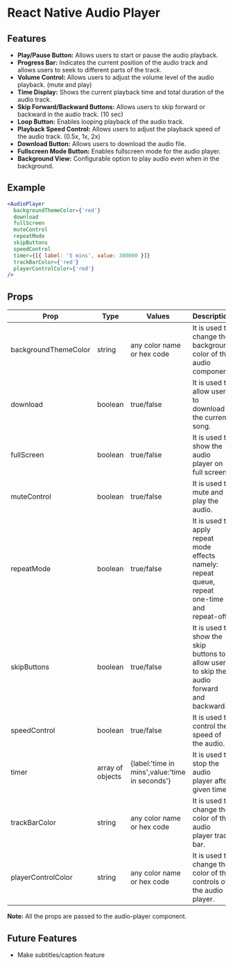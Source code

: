 # React Native Audio Player

## Features

- **Play/Pause Button:** Allows users to start or pause the audio playback.
- **Progress Bar:** Indicates the current position of the audio track and allows users to seek to different parts of the track.
- **Volume Control:** Allows users to adjust the volume level of the audio playback. (mute and play)
- **Time Display:** Shows the current playback time and total duration of the audio track.
- **Skip Forward/Backward Buttons:** Allows users to skip forward or backward in the audio track. (10 sec)
- **Loop Button:** Enables looping playback of the audio track.
- **Playback Speed Control:** Allows users to adjust the playback speed of the audio track. (0.5x, 1x, 2x)
- **Download Button:** Allows users to download the audio file.
- **Fullscreen Mode Button:** Enables fullscreen mode for the audio player.
- **Background View:** Configurable option to play audio even when in the background.

## Example

```jsx
<AudioPlayer
  backgroundThemeColor={'red'}
  download
  fullScreen
  muteControl
  repeatMode
  skipButtons
  speedControl
  timer={[{ label: '5 mins', value: 300000 }]}
  trackBarColor={'red'}
  playerControlColor={'red'}
/>
```

## Props

| Prop                 | Type             | Values                                         | Description                                                                                   |
| -------------------- | ---------------- | ---------------------------------------------- | --------------------------------------------------------------------------------------------- |
| backgroundThemeColor | string           | any color name or hex code                     | It is used to change the background color of the audio component.                             |
| download             | boolean          | true/false                                     | It is used to allow users to download the current song.                                       |
| fullScreen           | boolean          | true/false                                     | It is used to show the audio player on full screen.                                           |
| muteControl          | boolean          | true/false                                     | It is used to mute and play the audio.                                                        |
| repeatMode           | boolean          | true/false                                     | It is used to apply repeat mode effects namely: repeat queue, repeat one-time and repeat-off. |
| skipButtons          | boolean          | true/false                                     | It is used to show the skip buttons to allow users to skip the audio forward and backward.    |
| speedControl         | boolean          | true/false                                     | It is used to control the speed of the audio.                                                 |
| timer                | array of objects | {label:'time in mins',value:'time in seconds'} | It is used to stop the audio player after given time.                                         |
| trackBarColor        | string           | any color name or hex code                     | It is used to change the color of the audio player track bar.                                 |
| playerControlColor   | string           | any color name or hex code                     | It is used to change the color of the controls of the audio player.                           |

**Note:** All the props are passed to the audio-player component.

## Future Features

- Make subtitles/caption feature
